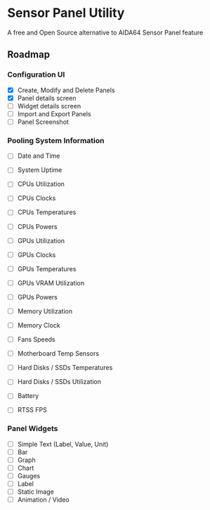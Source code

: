 # Sensor Panel Utility
A free and Open Source alternative to AIDA64 Sensor Panel feature

## Roadmap

### Configuration UI
- [X] Create, Modify and Delete Panels
- [X] Panel details screen
- [ ] Widget details screen
- [ ] Import and Export Panels
- [ ] Panel Screenshot

### Pooling System Information
- [ ] Date and Time
- [ ] System Uptime
- [ ] CPUs Utilization
- [ ] CPUs Clocks
- [ ] CPUs Temperatures
- [ ] CPUs Powers
- [ ] GPUs Utilization
- [ ] GPUs Clocks
- [ ] GPUs Temperatures
- [ ] GPUs VRAM Utilization
- [ ] GPUs Powers
- [ ] Memory Utilization
- [ ] Memory Clock
- [ ] Fans Speeds
- [ ] Motherboard Temp Sensors
- [ ] Hard Disks / SSDs Temperatures
- [ ] Hard Disks / SSDs Utilization
- [ ] Battery
- [ ] RTSS FPS


### Panel Widgets
- [ ] Simple Text (Label, Value, Unit)
- [ ] Bar
- [ ] Graph
- [ ] Chart
- [ ] Gauges
- [ ] Label
- [ ] Static Image
- [ ] Animation / Video